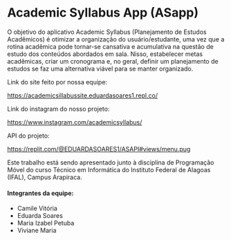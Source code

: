 # Academic Syllabus App (ASapp)

O objetivo do aplicativo Academic Syllabus (Planejamento de Estudos Acadêmicos) é otimizar a organização do usuário/estudante, uma vez que a rotina acadêmica pode tornar-se cansativa e acumulativa na questão de estudo dos conteúdos abordados em sala. Nisso, estabelecer metas acadêmicas, criar um cronograma e, no geral, definir um planejamento de estudos se faz uma alternativa viável para se manter organizado. 

Link do site feito por nossa equipe:

https://academicsillabussite.eduardasoares1.repl.co/

Link do instagram do nosso projeto:

https://www.instagram.com/academicsyllabus/

API do projeto:

https://replit.com/@EDUARDASOARES1/ASAPI#views/menu.pug

Este trabalho está sendo apresentado junto à disciplina de Programação Móvel do curso Técnico em Informática do Instituto Federal de Alagoas (IFAL), Campus Arapiraca.

#### Integrantes da equipe:

* Camile Vitória
* Eduarda Soares
* Maria Izabel Petuba
* Viviane Maria
